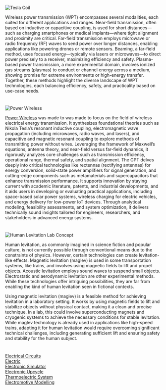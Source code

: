 ![Tesla Coil](https://github.com/user-attachments/assets/e2cf7f6d-e061-45b2-8034-f0dfaca1bbf5)

Wireless power transmission (WPT) encompasses several modalities, each suited for different applications and ranges. Near-field transmission, often based on inductive or capacitive coupling, is used for short distances—such as charging smartphones or medical implants—where tight alignment and proximity are critical. Far-field transmission employs microwave or radio frequency (RF) waves to send power over longer distances, enabling applications like powering drones or remote sensors. Beaming, a far-field method, uses focused energy—typically via lasers or microwaves—to direct power precisely to a receiver, maximizing efficiency and safety. Plasma-based power transmission, a more experimental domain, involves ionized gas streams (plasmas) to conduct or channel energy across a medium, showing promise for extreme environments or high-energy transfer. Together, these methods highlight the diverse landscape of WPT technologies, each balancing efficiency, safety, and practicality based on use-case needs.

#

![Power Wireless](https://github.com/user-attachments/assets/20dc5918-3802-4345-b503-ec6e70453cce)

[Power Wireless](https://chatgpt.com/g/g-6847900c827c8191a26c6e8cbcb56f6c-power-wireless) was made to was made to focus on the field of wireless electrical energy transmission. It synthesizes foundational theories such as Nikola Tesla’s resonant inductive coupling, electromagnetic wave propagation (including microwaves, radio waves, and lasers), and capacitive and magnetic resonant coupling to explore methods of transmitting power without wires. Leveraging the framework of Maxwell’s equations, antenna theory, and near-field versus far-field dynamics, it rigorously analyzes core challenges such as transmission efficiency, operational range, thermal safety, and spatial alignment. The GPT delves deeply into critical technologies like rectennas (rectifying antennas) for energy conversion, solid-state power amplifiers for signal generation, and cutting-edge components such as metamaterials and supercapacitors that enhance transmission performance. It supports innovation by staying current with academic literature, patents, and industrial developments, and it aids users in developing or evaluating practical applications, including space-based solar power systems, wireless charging for electric vehicles, and energy delivery for low-power IoT devices. Through analytical modeling, feasibility assessments, and system optimization, it delivers technically sound insights tailored for engineers, researchers, and stakeholders in advanced energy systems.

#

![Human Levitation Lab Concept](https://github.com/user-attachments/assets/cb69227d-225a-4568-8880-ff62fcf21493)

Human levitation, as commonly imagined in science fiction and popular culture, is not currently possible through conventional means due to the constraints of physics. However, certain technologies can create levitation-like effects. Magnetic levitation (maglev) is used in some transportation systems, like trains, and involves using magnetic fields to lift and propel objects. Acoustic levitation employs sound waves to suspend small objects. Electrostatic and aerodynamic levitation are other experimental methods. While these technologies offer intriguing possibilities, they are far from enabling the kind of human levitation seen in fictional contexts.

Using magnetic levitation (maglev) is a feasible method for achieving levitation in a laboratory setting. It works by using magnetic fields to lift and stabilize objects without physical contact, making it a clean and precise technique. In a lab, this could involve superconducting magnets and cryogenic systems to achieve the necessary conditions for stable levitation. While maglev technology is already used in applications like high-speed trains, adapting it for human levitation would require overcoming significant technical challenges, including generating sufficient lift and ensuring safety and stability for the human subject.

#

[Electrical Circuits](https://github.com/sourceduty/Electrical_Circuits)
<br>
[Electric](https://chat.openai.com/g/g-YaLJCEyMs-electric)
<br>
[Electronic Simulator](https://chat.openai.com/g/g-409Bg1hAQ-electronic-simulator)
<br>
[Electronic Upcycle](https://chat.openai.com/g/g-VKuPoQPOf-electronic-upcycle)
<br>
[Thermoelectric System](https://chatgpt.com/g/g-67f13edbb8ac8191859ce5f88d3d5c93-thermoelectric-system)
<br>
[Electromotive Modelling](https://chatgpt.com/g/g-675e1a6a20b48191a67d422a7e5666f6-electromotive-modelling)
